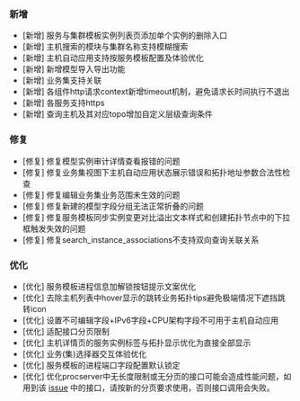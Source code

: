 ### 新增

-  [新增] 服务与集群模板实例列表页添加单个实例的删除入口 
-  [新增] 主机搜索的模块与集群名称支持模糊搜索
-  [新增] 主机自动应用支持按服务模板配置及体验优化
-  [新增] 新增模型导入导出功能
-  [新增] 业务集支持关联
-  [新增] 各组件http请求context新增timeout机制，避免请求长时间执行不退出
-  [新增] 各服务支持https
-  [新增] 查询主机及其对应topo增加自定义层级查询条件

### 修复

-  [修复] 修复模型实例审计详情查看报错的问题
-  [修复] 修复业务集视图下主机自动应用状态展示错误和拓扑地址参数合法性检查
-  [修复] 修复编辑业务集业务范围未生效的问题 
-  [修复] 修复新建的模型字段分组无法正常折叠的问题
-  [修复] 修复服务模板同步实例变更对比溢出文本样式和创建拓扑节点中的下拉框触发失效的问题 
-  [修复] 修复search_instance_associations不支持双向查询关联关系

### 优化

-  [优化] 服务模板进程信息加解锁按钮提示文案优化
-  [优化] 去除主机列表中hover显示的跳转业务拓扑tips避免极端情况下遮挡跳转icon
-  [优化] 设置不可编辑字段+IPv6字段+CPU架构字段不可用于主机自动应用 
-  [优化] 适配接口分页限制
-  [优化] 主机详情页的服务实例标签与拓扑显示优化为直接全部显示
-  [优化] 业务(集)选择器交互体验优化 
-  [优化] 服务模板的进程端口字段配置默认锁定
-  [优化] 优化procserver中无长度限制或无分页的接口可能会造成性能问题，如用到该 [issue](https://github.com/TencentBlueKing/bk-cmdb/issues/5651) 中的接口，请按新的分页要求使用，否则接口调用会失败。